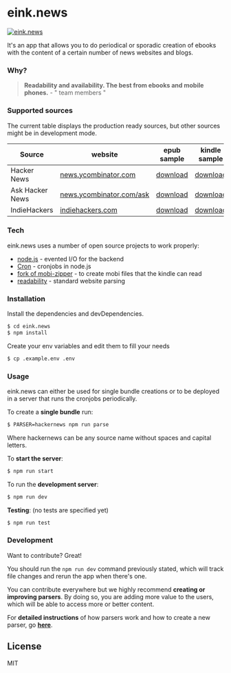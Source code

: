 # eink.news

[![eink.news](http://i.imgur.com/jhZ525G.png)](http://eink.news)

It's an app that allows you to do periodical or sporadic creation of ebooks with the content of a certain number of news websites and blogs.

### Why?
> **Readability and availability. The best from ebooks and mobile phones.** - " team members "

### Supported sources

The current table displays the production ready sources, but other sources might be in development mode.

| Source | website | epub sample | kindle sample |
| ------ | ------ | ------ | ------ |
| Hacker News | [news.ycombinator.com] | [download](http://hnepub.com) | [download](http://hnkindle.com) |
| Ask Hacker News | [news.ycombinator.com/ask] | [download](http://ahnepub.com) | [download](http://ahnkindle.com) |
| IndieHackers | [indiehackers.com] | [download](http://ihepub.com) | [download](http://ihkindle.com) |

### Tech

eink.news uses a number of open source projects to work properly:

* [node.js](http://nodejs.org) - evented I/O for the backend
* [Cron](https://github.com/kelektiv/node-cron) - cronjobs in node.js
* [fork of mobi-zipper](https://github.com/Hacalox/mobi-zipper) - to create mobi files that the kindle can read
* [readability](https://github.com/mozilla/readability) - standard website parsing

### Installation

Install the dependencies and devDependencies.

```sh
$ cd eink.news
$ npm install
```

Create your env variables and edit them to fill your needs

```sh
$ cp .example.env .env
```

### Usage

eink.news can either be used for single bundle creations or to be deployed in a server that runs the cronjobs periodically.

To create a **single bundle** run:

```sh
$ PARSER=hackernews npm run parse
```
Where hackernews can be any source name without spaces and capital letters.

To **start the server**:
```sh
$ npm run start
```

To run the **development server**:
```sh
$ npm run dev
```

**Testing**: (no tests are specified yet)
```sh
$ npm run test
```

### Development

Want to contribute? Great!

You should run the `npm run dev` command previously stated, which will track file changes and rerun the app when there's one.

You can contribute everywhere but we highly recommend **creating or improving parsers**. By doing so, you are adding more value to the users, which will be able to access more or better content.

For **detailed instructions** of how parsers work and how to create a new parser, go **[here](https://github.com/eink-news/eink.news/blob/master/PARSERS.md)**.


License
----

MIT


[//]: # (Links to the sources)

   [news.ycombinator.com]: <https://news.ycombinator.com>
   [news.ycombinator.com/ask]: <https://news.ycombinator.com/ask>
   [indiehackers.com]: <https://www.indiehackers.com/businesses>
   [HNepub]: <https://hnepublink.com>
   [AHNepub]: <https://hnepublink.com>
   [IHepub]: <https://hnepublink.com>
   [HNkindle]: <https://hnkindlelink.com>
   [AHNkindle]: <https://hnkindlelink.com>
   [IHkindle]: <https://hnkindlelink.com>
